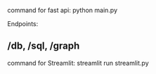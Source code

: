 command for fast api:
python main.py

Endpoints:

/db, /sql, /graph
-----------------------------------------------------------
command for Streamlit:
streamlit run streamlit.py 
